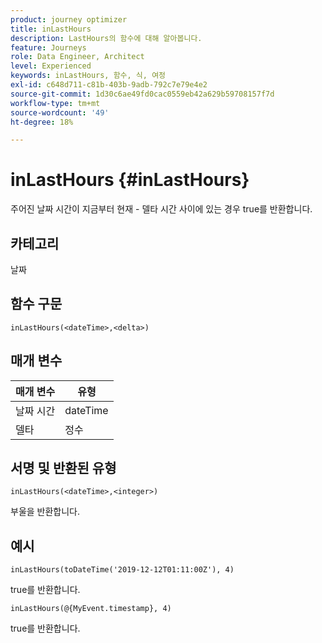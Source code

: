 ```yaml
---
product: journey optimizer
title: inLastHours
description: LastHours의 함수에 대해 알아봅니다.
feature: Journeys
role: Data Engineer, Architect
level: Experienced
keywords: inLastHours, 함수, 식, 여정
exl-id: c648d711-c81b-403b-9adb-792c7e79e4e2
source-git-commit: 1d30c6ae49fd0cac0559eb42a629b59708157f7d
workflow-type: tm+mt
source-wordcount: '49'
ht-degree: 18%

---
```


# inLastHours {#inLastHours}

주어진 날짜 시간이 지금부터 현재 - 델타 시간 사이에 있는 경우 true를 반환합니다.

## 카테고리

날짜

## 함수 구문

`inLastHours(<dateTime>,<delta>)`

## 매개 변수

| 매개 변수 | 유형 |
|-----------|------------------|
| 날짜 시간 | dateTime |
| 델타 | 정수 |

## 서명 및 반환된 유형

`inLastHours(<dateTime>,<integer>)`

부울을 반환합니다.

## 예시

`inLastHours(toDateTime('2019-12-12T01:11:00Z'), 4)`

true를 반환합니다.

`inLastHours(@{MyEvent.timestamp}, 4)`

true를 반환합니다.
